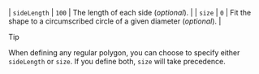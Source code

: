 | `sideLength` | `100`   | The length of each side (_optional_). |
| `size` | `0`   | Fit the shape to a circumscribed circle of a given diameter (_optional_). |

> [!TIP]
> When defining any regular polygon, you can choose to specify either `sideLength` or `size`. If you define both, `size` will take precedence.
